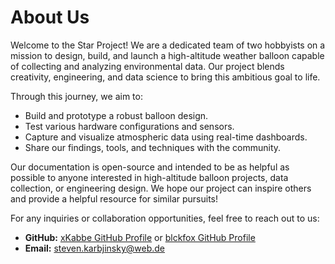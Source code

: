 # About Us

Welcome to the Star Project!
We are a dedicated team of two hobbyists on a mission to design, build, and launch a high-altitude weather balloon capable of collecting and analyzing environmental data.
Our project blends creativity, engineering, and data science to bring this ambitious goal to life.

Through this journey, we aim to:

* Build and prototype a robust balloon design.
* Test various hardware configurations and sensors.
* Capture and visualize atmospheric data using real-time dashboards.
* Share our findings, tools, and techniques with the community.

Our documentation is open-source and intended to be as helpful as possible to anyone interested in high-altitude balloon projects, data collection, or engineering design.
We hope our project can inspire others and provide a helpful resource for similar pursuits!

For any inquiries or collaboration opportunities, feel free to reach out to us:

* **GitHub:** [xKabbe GitHub Profile](https://github.com/xKabbe) or [blckfox GitHub Profile](https://github.com/blckfox)
* **Email:** [steven.karbjinsky@web.de](mailto:steven.karbjinsky@web.de)
